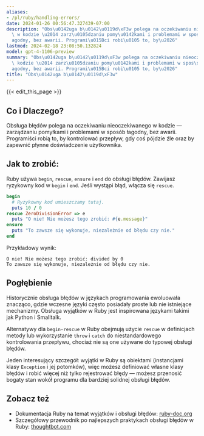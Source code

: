 ```yaml
---
aliases:
- /pl/ruby/handling-errors/
date: 2024-01-26 00:56:47.327439-07:00
description: "Obs\u0142uga b\u0142\u0119d\xF3w polega na oczekiwaniu nieoczekiwanego\
  \ w kodzie \u2014 zarz\u0105dzaniu pomy\u0142kami i problemami w spos\xF3b \u0142\
  agodny, bez awarii. Programi\u015Bci robi\u0105 to, by\u2026"
lastmod: 2024-02-18 23:08:50.132824
model: gpt-4-1106-preview
summary: "Obs\u0142uga b\u0142\u0119d\xF3w polega na oczekiwaniu nieoczekiwanego w\
  \ kodzie \u2014 zarz\u0105dzaniu pomy\u0142kami i problemami w spos\xF3b \u0142\
  agodny, bez awarii. Programi\u015Bci robi\u0105 to, by\u2026"
title: "Obs\u0142uga b\u0142\u0119d\xF3w"
---
```


{{< edit_this_page >}}

## Co i Dlaczego?

Obsługa błędów polega na oczekiwaniu nieoczekiwanego w kodzie — zarządzaniu pomyłkami i problemami w sposób łagodny, bez awarii. Programiści robią to, by kontrolować przepływ, gdy coś pójdzie źle oraz by zapewnić płynne doświadczenie użytkownika.

## Jak to zrobić:

Ruby używa `begin`, `rescue`, `ensure` i `end` do obsługi błędów. Zawijasz ryzykowny kod w `begin` i `end`. Jeśli wystąpi błąd, włącza się `rescue`.

```Ruby
begin
  # Ryzykowny kod umieszczamy tutaj.
  puts 10 / 0
rescue ZeroDivisionError => e
  puts "O nie! Nie możesz tego zrobić: #{e.message}"
ensure
  puts "To zawsze się wykonuje, niezależnie od błędu czy nie."
end
```

Przykładowy wynik:
```
O nie! Nie możesz tego zrobić: divided by 0
To zawsze się wykonuje, niezależnie od błędu czy nie.
```

## Pogłębienie

Historycznie obsługa błędów w językach programowania ewoluowała znacząco, gdzie wczesne języki często posiadały proste lub nie istniejące mechanizmy. Obsługa wyjątków w Ruby jest inspirowana językami takimi jak Python i Smalltalk.

Alternatywy dla `begin-rescue` w Ruby obejmują użycie `rescue` w definicjach metody lub wykorzystanie `throw` i `catch` do niestandardowego kontrolowania przepływu, chociaż nie są one używane do typowej obsługi błędów.

Jeden interesujący szczegół: wyjątki w Ruby są obiektami (instancjami klasy `Exception` i jej potomków), więc możesz definiować własne klasy błędów i robić więcej niż tylko rejestrować błędy — możesz przenosić bogaty stan wokół programu dla bardziej solidnej obsługi błędów.

## Zobacz też

- Dokumentacja Ruby na temat wyjątków i obsługi błędów: [ruby-doc.org](https://ruby-doc.org/core-3.1.0/doc/syntax/exceptions_rdoc.html)
- Szczegółowy przewodnik po najlepszych praktykach obsługi błędów w Ruby: [thoughtbot.com](https://thoughtbot.com/blog/rescue-standarderror-not-exception)
